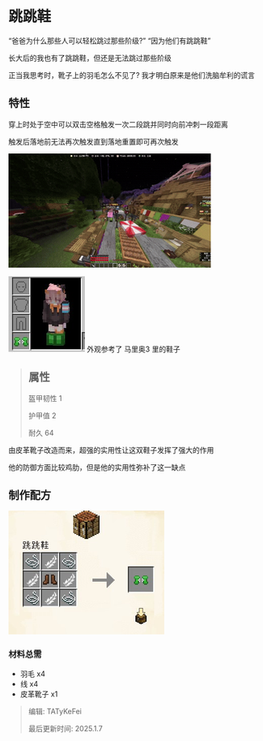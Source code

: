 # 跳跳鞋

“爸爸为什么那些人可以轻松跳过那些阶级?” “因为他们有跳跳鞋”

长大后的我也有了跳跳鞋，但还是无法跳过那些阶级

正当我思考时，靴子上的羽毛怎么不见了? 我才明白原来是他们洗脑牟利的谎言

## 特性

穿上时处于空中可以双击空格触发一次二段跳并同时向前冲刺一段距离

触发后落地前无法再次触发直到落地重置即可再次触发

![](img/demo.gif)

![](img/demo.jpg) 外观参考了 马里奥3 里的鞋子

> ## 属性
>
> 盔甲韧性 1
>
> 护甲值 2
>
> 耐久 64

由皮革靴子改造而来，超强的实用性让这双鞋子发挥了强大的作用

他的防御方面比较鸡肋，但是他的实用性弥补了这一缺点

## 制作配方

![](img/craft.jpg)

### 材料总需

* 羽毛 x4
* 线 x4
* 皮革靴子 x1

> 编辑: TATyKeFei
>
> 最后更新时间: 2025.1.7